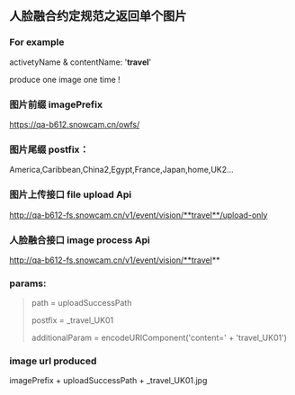 ## 人脸融合约定规范之返回单个图片

### For example

activetyName & contentName: '**travel**'

produce one image one time !

###
### 图片前缀 imagePrefix
https://qa-b612.snowcam.cn/owfs/   

###
### 图片尾缀 postfix：
America,Caribbean,China2,Egypt,France,Japan,home,UK2...

###
### 图片上传接口 file upload Api
http://qa-b612-fs.snowcam.cn/v1/event/vision/**travel**/upload-only

### 人脸融合接口 image process Api
http://qa-b612-fs.snowcam.cn/v1/event/vision/**travel**

### params:

> path = uploadSuccessPath
>
> postfix = _travel_UK01
>
> additionalParam = encodeURIComponent('content=' + 'travel_UK01')

### image url produced

imagePrefix + uploadSuccessPath + _travel_UK01.jpg

